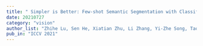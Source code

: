 ```yaml
---
title: " Simpler is Better: Few-shot Semantic Segmentation with Classifier Weight Transformer"
date: 20210727
category: "vision"
author_list: "Zhihe Lu, Sen He, Xiatian Zhu, Li Zhang, Yi-Zhe Song, Tao Xiang"
pub_in: "ICCV 2021"
---
```

